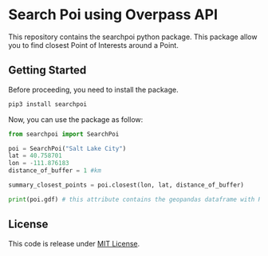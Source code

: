 # Search Poi using Overpass API
This repository contains the searchpoi python package.
This package allow you to find closest Point of Interests around a Point.

## Getting Started

Before proceeding, you need to install the package.

```bash
pip3 install searchpoi
```

Now, you can use the package as follow:
```python
from searchpoi import SearchPoi

poi = SearchPoi("Salt Lake City")
lat = 40.758701
lon = -111.876183
distance_of_buffer = 1 #km

summary_closest_points = poi.closest(lon, lat, distance_of_buffer)

print(poi.gdf) # this attribute contains the geopandas dataframe with Points of interest and their geometry
```

## License
This code is release under [MIT License](LICENSE).